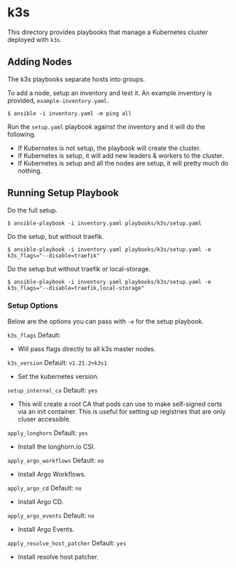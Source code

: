 # k3s
This directory provides playbooks that manage a Kubernetes cluster deployed with `k3s`.


## Adding Nodes
The k3s playbooks separate hosts into groups.

To add a node, setup an inventory and test it. An example inventory is provided, `example-inventory.yaml`.
```text
$ ansible -i inventory.yaml -m ping all
```

Run the `setup.yaml` playbook against the inventory and it will do the following.

* If Kubernetes is not setup, the playbook will create the cluster.
* If Kubernetes is setup, it will add new leaders & workers to the cluster.
* If Kubernetes is setup and all the nodes are setup, it will pretty much do nothing.

## Running Setup Playbook
Do the full setup.
```text
$ ansible-playbook -i inventory.yaml playbooks/k3s/setup.yaml
```

Do the setup, but without traefik.
```text
$ ansible-playbook -i inventory.yaml playbooks/k3s/setup.yaml -e k3s_flags="--disable=traefik"
```

Do the setup but without traefik or local-storage.
```text
$ ansible-playbook -i inventory.yaml playbooks/k3s/setup.yaml -e k3s_flags="--disable=traefik,local-storage"
```

### Setup Options
Below are the options you can pass with `-e` for the setup playbook.

`k3s_flags` Default: ` `
* Will pass flags directly to all k3s master nodes.

`k3s_version` Default: `v1.21.2+k3s1`
* Set the kubernetes version.

`setup_internal_ca` Default: `yes`
* This will create a root CA that pods can use to make self-signed certs via an init container. This is useful for setting up registries that are only cluser accessible.

`apply_longhorn` Default: `yes`
* Install the longhorn.io CSI.

`apply_argo_workflows` Default: `no`
* Install Argo Workflows.

`apply_argo_cd` Default: `no`
* Install Argo CD.

`apply_argo_events` Default: `no`
* Install Argo Events.

`apply_resolve_host_patcher` Default: `yes`
* Install resolve host patcher.
